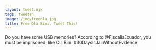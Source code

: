 ```yaml
---
layout: tweet.njk
tags: tweeten
image: /img/freeola.jpg
title: Free Ola Bini. Tweet This!
---
```

Do you have some USB memories? According to @FiscaliaEcuador, you must be imprisoned, like Ola Bini. #30DaysInJailWithoutEvidence
